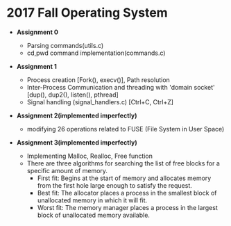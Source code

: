 2017 Fall Operating System
=============  
* **Assignment 0**
    * Parsing commands(utils.c)
    * cd,pwd command implementation(commands.c)
  
* **Assignment 1** 
    * Process creation [Fork(), execv()], Path resolution
    * Inter-Process Communication and threading with 'domain socket' [dup(), dup2(), listen(), pthread]
    * Signal handling (signal_handlers.c) [Ctrl+C, Ctrl+Z]
  
* **Assignment 2(implemented imperfectly)**
    * modifying 26 operations related to FUSE (File System in User Space)
    
* **Assignment 3(implemented imperfectly)**
    * Implementing Malloc, Realloc, Free function
    * There are three algorithms for searching the list of free blocks for a specific amount of memory.  
      * First fit: Begins at the start of memory and allocates memory from the first hole large enough to satisfy the request.
      * Best fit: The allocator places a process in the smallest block of unallocated memory in which it will fit.
      * Worst fit: The memory manager places a process in the largest block of unallocated memory available.
